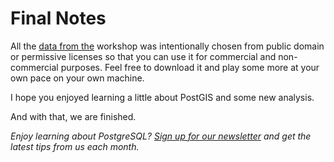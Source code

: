 # Final Notes 

All the 
[data from the](https://github.com/CrunchyData/crunchy-demo-data/releases/tag/v0.4) workshop was intentionally chosen 
from public domain or permissive licenses so that you can use it for commercial and non-commercial purposes. Feel free 
to download it and play some more at your own pace on your own machine.
  
I hope you enjoyed learning a little about PostGIS and some new analysis.
  
And with that, we are finished.

_Enjoy learning about PostgreSQL? [Sign up for our newsletter](https://www.crunchydata.com/newsletter/) and get the latest tips from us each month._